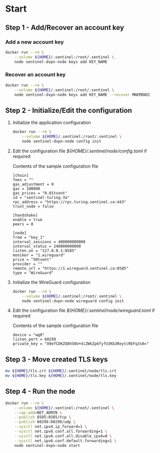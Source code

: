 # Start

## Step 1 - Add/Recover an account key

### Add a new account key

``` sh
docker run --rm \
    --volume ${HOME}/.sentinel:/root/.sentinel \
    node sentinel-dvpn-node keys add KEY_NAME
```

### Recover an account key

``` sh
docker run --rm \
    --volume ${HOME}/.sentinel:/root/.sentinel \
    node sentinel-dvpn-node keys add KEY_NAME --recover MNEMONIC
```

## Step 2 - Initialize/Edit the configuration

1. Initialize the application configuration

    ``` sh
    docker run --rm \
        --volume ${HOME}/.sentinel:/root/.sentinel \
        node sentinel-dvpn-node config init
    ```

2. Edit the configuration file _${HOME}/.sentinel/node/config.toml_ if required

    Contents of the sample configuration file

    ``` text
    [chain]
    fees = ""
    gas_adjustment = 0
    gas = 100000
    gas_prices = "0.01tsent"
    id = "sentinel-turing-3a"
    rpc_address = "https://rpc.turing.sentinel.co:443"
    trust_node = false

    [handshake]
    enable = true
    peers = 8

    [node]
    from = "key_1"
    interval_sessions = 480000000000
    interval_status = 240000000000
    listen_on = "127.0.0.1:8585"
    moniker = "1.wireguard"
    price = "50tsent"
    provider = ""
    remote_url = "https://1.wireguard.sentinel.co:8585"
    type = "WireGuard"
    ```

3. Initialize the WireGuard configuration

    ``` sh
    docker run --rm \
        --volume ${HOME}/.sentinel:/root/.sentinel \
        node sentinel-dvpn-node wireguard config init
    ```

4. Edit the configuration file _${HOME}/.sentinel/node/wireguard.toml_ if required

    Contents of the sample configuration file

    ``` text
    device = "wg0"
    listen_port = 60299
    private_key = "O9efCDKZO8hS0U+4iZWkZp6fyfU3Kb3ReytcREFq3s0="
    ```

## Step 3 - Move created TLS keys

``` sh
mv ${HOME}/tls.crt ${HOME}/.sentinel/node/tls.crt
mv ${HOME}/tls.key ${HOME}/.sentinel/node/tls.key
```

## Step 4 - Run the node

``` sh
docker run --rm \
    --volume ${HOME}/.sentinel:/root/.sentinel \
    --cap-add=NET_ADMIN \
    --publish 8585:8585/tcp \
    --publish 60299:60299/udp \
    --sysctl net.ipv4.ip_forward=1 \
    --sysctl net.ipv6.conf.all.forwarding=1 \
    --sysctl net.ipv6.conf.all.disable_ipv6=0 \
    --sysctl net.ipv6.conf.default.forwarding=1 \
    node sentinel-dvpn-node start
```
